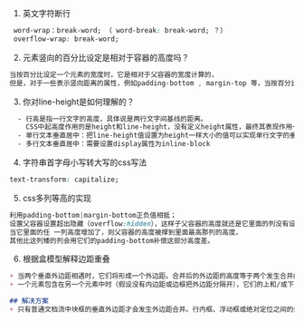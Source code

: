 1. 英文字符断行
```css
 word-wrap：break-word; （ word-break: break-word; ？）
 overflow-wrap: break-word;
```

2. 元素竖向的百分比设定是相对于容器的高度吗？
```css
当按百分比设定一个元素的宽度时，它是相对于父容器的宽度计算的，  
但是，对于一些表示竖向距离的属性，例如padding-bottom , margin-top 等，当按百分比设定它们时，依据的也是父容器的宽度，而不是高度。
```

3. 你对line-height是如何理解的？
```css
  - 行高是指一行文字的高度，具体说是两行文字间基线的距离。  
    CSS中起高度作用的是height和line-height，没有定义height属性，最终其表现作用一定是line-height。  
  - 单行文本垂直居中：把line-height值设置为height一样大小的值可以实现单行文字的垂直居中，其实也可以把height删除。  
  - 多行文本垂直居中：需要设置display属性为inline-block
```

4. 字符串首字母小写转大写的css写法
```css
text-transform: capitalize;
```

5. css多列等高的实现
```css
利用padding-bottom|margin-bottom正负值相抵；   
设置父容器设置超出隐藏（overflow:hidden），这样子父容器的高度就还是它里面的列没有设定padding-bottom时的高度，  
当它里面的任 一列高度增加了，则父容器的高度被撑到里面最高那列的高度，  
其他比这列矮的列会用它们的padding-bottom补偿这部分高度差。

```
6. 根据盒模型解释边距重叠
```md
+ 当两个垂直外边距相遇时，它们将形成一个外边距。合并后的外边距的高度等于两个发生合并的外边距的高度中的较大者
+ 一个元素包含在另一个元素中时（假设没有内边距或边框把外边距分隔开），它们的上和/或下外边距也会发生合并

## 解决方案
+ 只有普通文档流中块框的垂直外边距才会发生外边距合并。行内框、浮动框或绝对定位之间的外边距不会合并。

```


